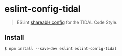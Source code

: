 # eslint-config-tidal

> ESLint [shareable config](http://eslint.org/docs/developer-guide/shareable-configs.html) for the TIDAL Code Style.


## Install

```
$ npm install --save-dev eslint eslint-config-tidal
```
